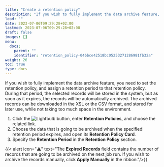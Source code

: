 ```yaml
---
title: "Create a retention policy"
description: "If you wish to fully implement the data archive feature, you need to set the retention policy, and assign a retention period to that retention policy."
lead: ""
date: 2023-07-06T09:29:28+02:00
lastmod: 2023-07-06T09:29:28+02:00
draft: false
images: []
menu:
  docs:
    parent: ""
    identifier: "retention_policy-046bce42518bc05253271286981fb32a"
weight: 26
toc: true
type: docs
---
```


If you wish to fully implement the data archive feature, you need to set the retention policy, and assign a retention period to that retention policy. During that period, the selected records will be stored in the system, but as soon as it expires, the records will be automatically archived. The archived records can be downloaded in the XSL or the CSV format, and stored for later use, while not taking too much space in the environment. 

1. Click the ![Lightbulb](Lightbulb_icon.PNG) button, enter **Retention Policies**, and choose the related link.         
2. Choose the data that is going to be archived when the specified retention period expires, and open its **Retention Policy Card**. 
3. Specify the **Retention Period** in the **Retention Policy** section.     

  {{< alert icon="⚠️" text="The <b>Expired Records</b> field contains the number of records that are going to be archived on the next job run. If you wish to archive the records manually, click <b>Apply Manually</b> in the ribbon."/>}}